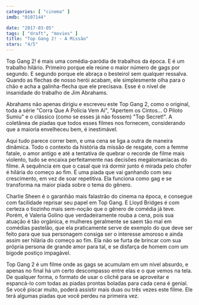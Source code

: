 ```yaml
---
categories: [ "cinema" ]
imdb: "0107144"

date: "2017-03-05"
tags: [ "draft", "movies" ]
title: "Top Gang 2! - A Missão"
stars: "4/5"
---
```

Top Gang 2! é mais uma comédia-paródia de trabalhos da época. E é um trabalho hilário. Primeiro porque ele reúne o maior número de gags por segundo. E segundo porque ele abraça o besteirol sem qualquer ressalva. Quando as flechas de nosso herói acabam, ele simplesmente olha para o chão e acha a galinha-flecha que ele precisava. Esse é o nível de insanidade do trabalho de Jim Abrahams.

Abrahams não apenas dirigiu e escreveu este Top Gang 2, como o original, toda a série "Corra Que A Polícia Vem Aí", "Apertem os Cintos... O Piloto Sumiu" e o clássico (como se esses já não fossem) "Top Secret!". A coletânea de piadas que todos esses filmes nos fornecem, considerando que a maioria envelheceu bem, é inestimável.

Aqui tudo parece correr bem, e uma cena se liga a outra de maneira dinâmica. Todo o contexto da história da missão de resgate, com a femme fatale, o amor antigo e até a tentativa de quebrar o recorde de filme mais violento, tudo se encaixa perfeitamente nas decisões megalomaníacas do filme. A sequência em que o casal que irá dormir junto é mirada pelo chofer é hilária do começo ao fim. É uma piada que vai ganhando com seu crescimento, em vez de soar repetitiva. Ela funciona como gag e se transforma na maior piada sobre o tema do gênero.

Charlie Sheen é o garanhão mais falastrão do cinema na época, e consegue com facilidade reprisar seu papel em Top Gang. E Lloyd Bridges é com certeza o tiozinho mais sem-noção que o gênero de comédia já teve. Porém, é Valeria Golino que verdadeiramente rouba a cena, pois sua atuação é tão orgânica, e mulheres geralmente se saem tão mal em comédias pastelão, que ela praticamente serve de exemplo do que deve ser feito para que sua personagem consiga ser o interesse amoroso e ainda assim ser hilária do começo ao fim. Ela não se furta de brincar com sua própria persona de grande amor para tal, e se disfarça de homem com um bigode postiço impagável.

Top Gang 2 é um filme onde as gags se acumulam em um nível absurdo, e apenas no final há um certo descompasso entre elas e o que vemos na tela. De qualquer forma, o formato de usar o clichê para se aproveitar e espancá-lo com todas as piadas prontas boladas para cada cena é genial. Se você piscar muito, poderá assistir mais duas ou três vezes este filme. Ele terá algumas piadas que você perdeu na primeira vez.
